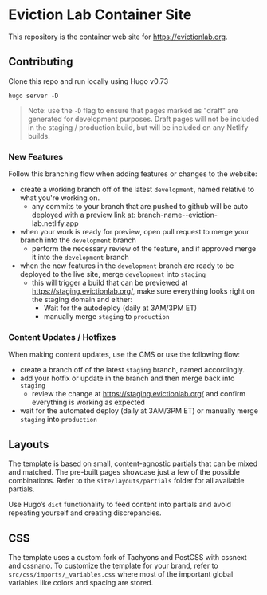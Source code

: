 # Eviction Lab Container Site

This repository is the container web site for https://evictionlab.org.

## Contributing

Clone this repo and run locally using Hugo v0.73

```
hugo server -D
```

> Note: use the `-D` flag to ensure that pages marked as "draft" are generated for development purposes.  Draft pages will not be included in the staging / production build, but will be included on any Netlify builds.

### New Features

Follow this branching flow when adding features or changes to the website:

* create a working branch off of the latest `development`, named relative to what you're working on.  
  * any commits to your branch that are pushed to github will be auto deployed with a preview link at: branch-name--eviction-lab.netlify.app
* when your work is ready for preview, open pull request to merge your branch into the `development` branch
  * perform the necessary review of the feature, and if approved merge it into the `development` branch
* when the new features in the `development` branch are ready to be deployed to the live site, merge `development` into `staging`
  * this will trigger a build that can be previewed at https://staging.evictionlab.org/, make sure everything looks right on the staging domain and either:
    * Wait for the autodeploy (daily at 3AM/3PM ET)
    * manually merge `staging` to `production`

### Content Updates / Hotfixes

When making content updates, use the CMS or use the following flow:

* create a branch off of the latest `staging` branch, named accordingly.
* add your hotfix or update in the branch and then merge back into `staging`
  * review the change at https://staging.evictionlab.org/ and confirm everything is working as expected
* wait for the automated deploy (daily at 3AM/3PM ET) or manually merge `staging` into `production`

## Layouts

The template is based on small, content-agnostic partials that can be mixed and matched. The pre-built pages showcase just a few of the possible combinations. Refer to the `site/layouts/partials` folder for all available partials.

Use Hugo’s `dict` functionality to feed content into partials and avoid repeating yourself and creating discrepancies.

## CSS

The template uses a custom fork of Tachyons and PostCSS with cssnext and cssnano. To customize the template for your brand, refer to `src/css/imports/_variables.css` where most of the important global variables like colors and spacing are stored.
